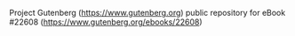 Project Gutenberg (https://www.gutenberg.org) public repository for eBook #22608 (https://www.gutenberg.org/ebooks/22608)
